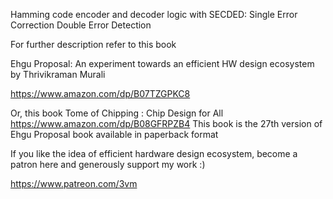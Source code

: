 
Hamming code encoder and decoder logic with SECDED: Single Error Correction Double Error Detection

For further description refer to this book

Ehgu Proposal: An experiment towards an efficient HW design ecosystem
by Thrivikraman Murali

https://www.amazon.com/dp/B07TZGPKC8

Or, this book
Tome of Chipping : Chip Design for All
https://www.amazon.com/dp/B08GFRPZB4
This book is the 27th version of Ehgu Proposal book available in paperback format

If you like the idea of efficient hardware design ecosystem, become a patron here and generously support my work :)

https://www.patreon.com/3vm

